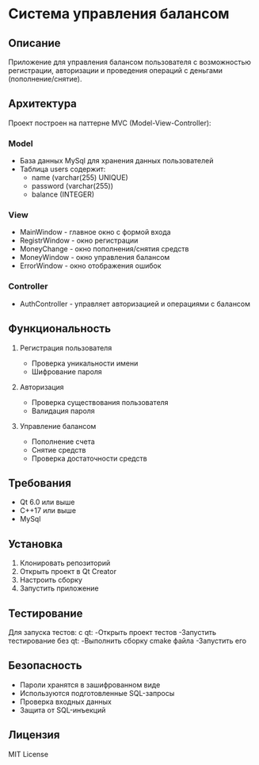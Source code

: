 # Система управления балансом

## Описание
Приложение для управления балансом пользователя с возможностью регистрации, авторизации и проведения операций с деньгами (пополнение/снятие).

## Архитектура
Проект построен на паттерне MVC (Model-View-Controller):

### Model
- База данных MySql для хранения данных пользователей
- Таблица users содержит:
  - name (varchar(255) UNIQUE)
  - password (varchar(255))
  - balance (INTEGER)

### View
- MainWindow - главное окно с формой входа
- RegistrWindow - окно регистрации
- MoneyChange - окно пополнения/снятия средств
- MoneyWindow - окно управления балансом
- ErrorWindow - окно отображения ошибок

### Controller
- AuthController - управляет авторизацией и операциями с балансом

## Функциональность
1. Регистрация пользователя
   - Проверка уникальности имени
   - Шифрование пароля
   
2. Авторизация
   - Проверка существования пользователя
   - Валидация пароля
   
3. Управление балансом
   - Пополнение счета
   - Снятие средств
   - Проверка достаточности средств

## Требования
- Qt 6.0 или выше
- C++17 или выше
- MySql

## Установка
1. Клонировать репозиторий
2. Открыть проект в Qt Creator
3. Настроить сборку
4. Запустить приложение

## Тестирование
Для запуска тестов:
с qt:
  -Открыть проект тестов
  -Запустить тестирование
без qt:
  -Выполнить сборку cmake файла
  -Запустить его

## Безопасность
- Пароли хранятся в зашифрованном виде
- Используются подготовленные SQL-запросы
- Проверка входных данных
- Защита от SQL-инъекций

## Лицензия
MIT License 
